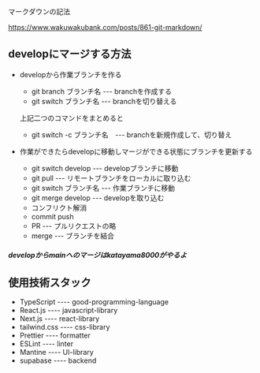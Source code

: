 マークダウンの記法

https://www.wakuwakubank.com/posts/861-git-markdown/

## developにマージする方法
- developから作業ブランチを作る
  - git branch ブランチ名 --- branchを作成する
  - git switch ブランチ名 --- branchを切り替える
  
  
  上記二つのコマンドをまとめると
  - git switch -c ブランチ名　--- branchを新規作成して、切り替え
  
- 作業ができたらdevelopに移動しマージができる状態にブランチを更新する
  - git switch develop --- developブランチに移動
  - git pull --- リモートブランチをローカルに取り込む
  - git switch ブランチ名 --- 作業ブランチに移動
  - git merge develop --- developを取り込む　
  - コンフリクト解消
  - commit push
  - PR --- プルリクエストの略
  - merge --- ブランチを結合
 
 
 ##### developからmainへのマージはkatayama8000がやるよ
 
 
  
 
## 使用技術スタック
- TypeScript ---- good-programming-language
- React.js ---- javascript-library
- Next.js ---- react-library
- tailwind.css ---- css-library
- Prettier ---- formatter
- ESLint ---- linter
- Mantine ---- UI-library
- supabase ---- backend
